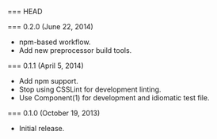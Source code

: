 === HEAD

=== 0.2.0 (June 22, 2014)

* npm-based workflow.
* Add new preprocessor build tools.

=== 0.1.1 (April 5, 2014)

* Add npm support.
* Stop using CSSLint for development linting.
* Use Component(1) for development and idiomatic test file.

=== 0.1.0 (October 19, 2013)

* Initial release.
